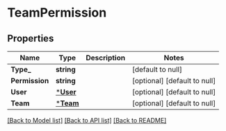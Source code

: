 # TeamPermission

## Properties
Name | Type | Description | Notes
------------ | ------------- | ------------- | -------------
**Type_** | **string** |  | [default to null]
**Permission** | **string** |  | [optional] [default to null]
**User** | [***User**](user.md) |  | [optional] [default to null]
**Team** | [***Team**](team.md) |  | [optional] [default to null]

[[Back to Model list]](../README.md#documentation-for-models) [[Back to API list]](../README.md#documentation-for-api-endpoints) [[Back to README]](../README.md)


